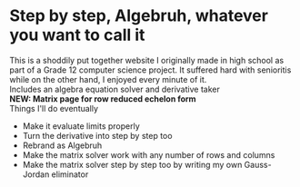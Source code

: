 # Step by step, Algebruh, whatever you want to call it
This is a shoddily put together website I originally made in high school as part of a Grade 12 computer science project. It suffered hard with senioritis while on the other hand, I enjoyed every minute of it.\
Includes an algebra equation solver and derivative taker\
**NEW: Matrix page for row reduced echelon form**\
Things I'll do eventually
- Make it evaluate limits properly
- Turn the derivative into step by step too
- Rebrand as Algebruh
- Make the matrix solver work with any number of rows and columns
- Make the matrix solver step by step too by writing my own Gauss-Jordan eliminator
